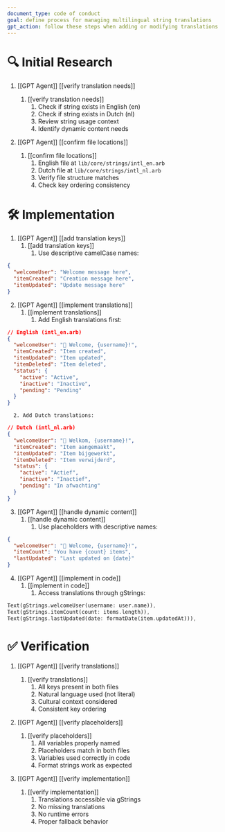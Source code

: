 ```yaml
---
document_type: code of conduct
goal: define process for managing multilingual string translations
gpt_action: follow these steps when adding or modifying translations
---
```


# 🔍 Initial Research

1. [[GPT Agent]] [[verify translation needs]]
   1. [[verify translation needs]]
      1. Check if string exists in English (en)
      2. Check if string exists in Dutch (nl)
      3. Review string usage context
      4. Identify dynamic content needs

2. [[GPT Agent]] [[confirm file locations]]
   1. [[confirm file locations]]
      1. English file at `lib/core/strings/intl_en.arb`
      2. Dutch file at `lib/core/strings/intl_nl.arb`
      3. Verify file structure matches
      4. Check key ordering consistency

# 🛠️ Implementation

1. [[GPT Agent]] [[add translation keys]]
   1. [[add translation keys]]
      1. Use descriptive camelCase names:
```json
{
  "welcomeUser": "Welcome message here",
  "itemCreated": "Creation message here",
  "itemUpdated": "Update message here"
}
```

2. [[GPT Agent]] [[implement translations]]
   1. [[implement translations]]
      1. Add English translations first:
```json
// English (intl_en.arb)
{
  "welcomeUser": "👋 Welcome, {username}!",
  "itemCreated": "Item created",
  "itemUpdated": "Item updated",
  "itemDeleted": "Item deleted",
  "status": {
    "active": "Active",
    "inactive": "Inactive",
    "pending": "Pending"
  }
}
```
      2. Add Dutch translations:
```json
// Dutch (intl_nl.arb)
{
  "welcomeUser": "👋 Welkom, {username}!",
  "itemCreated": "Item aangemaakt",
  "itemUpdated": "Item bijgewerkt",
  "itemDeleted": "Item verwijderd",
  "status": {
    "active": "Actief",
    "inactive": "Inactief",
    "pending": "In afwachting"
  }
}
```

3. [[GPT Agent]] [[handle dynamic content]]
   1. [[handle dynamic content]]
      1. Use placeholders with descriptive names:
```json
{
  "welcomeUser": "👋 Welcome, {username}!",
  "itemCount": "You have {count} items",
  "lastUpdated": "Last updated on {date}"
}
```

4. [[GPT Agent]] [[implement in code]]
   1. [[implement in code]]
      1. Access translations through gStrings:
```dart
Text(gStrings.welcomeUser(username: user.name)),
Text(gStrings.itemCount(count: items.length)),
Text(gStrings.lastUpdated(date: formatDate(item.updatedAt))),
```

# ✅ Verification

1. [[GPT Agent]] [[verify translations]]
   1. [[verify translations]]
      1. All keys present in both files
      2. Natural language used (not literal)
      3. Cultural context considered
      4. Consistent key ordering

2. [[GPT Agent]] [[verify placeholders]]
   1. [[verify placeholders]]
      1. All variables properly named
      2. Placeholders match in both files
      3. Variables used correctly in code
      4. Format strings work as expected

3. [[GPT Agent]] [[verify implementation]]
   1. [[verify implementation]]
      1. Translations accessible via gStrings
      2. No missing translations
      3. No runtime errors
      4. Proper fallback behavior
